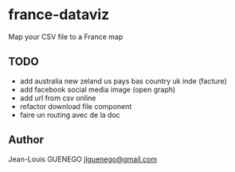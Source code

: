 # france-dataviz
Map your CSV file to a France map

## TODO

- add australia new zeland us pays bas country uk inde (facture)
- add facebook social media image (open graph)
- add url from csv online
- refactor download file component
- faire un routing avec de la doc

## Author

Jean-Louis GUENEGO <jlguenego@gmail.com>
